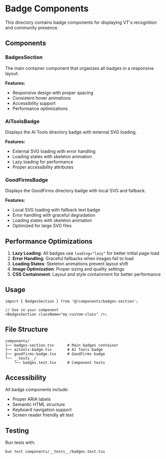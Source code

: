 # Badge Components

This directory contains badge components for displaying VT's recognition and community presence.

## Components

### BadgesSection

The main container component that organizes all badges in a responsive layout.

**Features:**

- Responsive design with proper spacing
- Consistent hover animations
- Accessibility support
- Performance optimizations

### AiToolsBadge

Displays the AI Tools directory badge with external SVG loading.

**Features:**

- External SVG loading with error handling
- Loading states with skeleton animation
- Lazy loading for performance
- Proper accessibility attributes

### GoodFirmsBadge

Displays the GoodFirms directory badge with local SVG and fallback.

**Features:**

- Local SVG loading with fallback text badge
- Error handling with graceful degradation
- Loading states with skeleton animation
- Optimized for large SVG files

## Performance Optimizations

1. **Lazy Loading**: All badges use `loading="lazy"` for better initial page load
2. **Error Handling**: Graceful fallbacks when images fail to load
3. **Loading States**: Skeleton animations prevent layout shift
4. **Image Optimization**: Proper sizing and quality settings
5. **CSS Containment**: Layout and style containment for better performance

## Usage

```tsx
import { BadgesSection } from '@/components/badges-section';

// Use in your component
<BadgesSection className="my-custom-class" />;
```

## File Structure

```
components/
├── badges-section.tsx      # Main badges container
├── aitools-badge.tsx       # AI Tools badge
├── goodfirms-badge.tsx     # GoodFirms badge
└── __tests__/
    └── badges.test.tsx     # Component tests
```

## Accessibility

All badge components include:

- Proper ARIA labels
- Semantic HTML structure
- Keyboard navigation support
- Screen reader friendly alt text

## Testing

Run tests with:

```bash
bun test components/__tests__/badges.test.tsx
```
